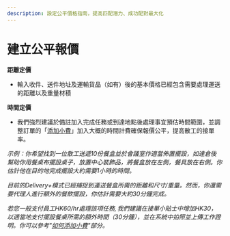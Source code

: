 ```yaml
---
description: 設定公平價格指南，提高匹配潛力、成功配對最大化
---
```


# 建立公平報價

**距離定價**

* 輸入收件、送件地址及運輸貨品（如有）後的基本價格已經包含需要處理運送的距離以及重量材積

**時間定價**

* 我們強烈建議於備註加入完成任務或到達地點後處理事宜預估時間範圍，並調整訂單的「[添加小費](tian-jia-xiao-fei-yi-jia-kuai-pei-dui-song-huo-huo-ban.md)」加入大概的時間計費確保報價公平，提高散工的接單率。

_示例：你希望找到一位散工送遞10份餐盒並於會議室作適當佈置擺設，如達倉後幫助你用餐桌布擺設桌子，放置中心裝飾品，將餐盒放在左側，餐具放在右側。你估計他在目的地完成擺設大約需要1小時的時間。_

_目前的Delivery+模式已經捕捉到運送餐盒所需的距離和尺寸/重量。然而，你還需要代理人進行額外的餐飲擺設，你估計需要大約30分鐘完成。_

_若您一般支付員工HK$60/hr處理該項任務, 我們建議在接單小貼士中增加HK$30，以適當地支付擺設餐桌所需的額外時間（30分鐘），並在系統中拍照並上傳工作證明。你可以參考"_[_如何添加小費_](tian-jia-xiao-fei-yi-jia-kuai-pei-dui-song-huo-huo-ban.md)_"部分。_

